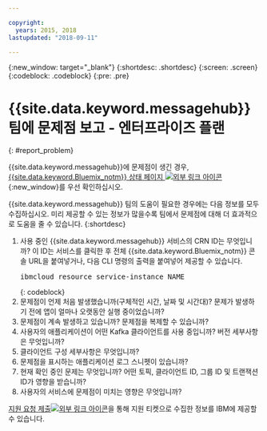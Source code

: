 ```yaml
---

copyright:
  years: 2015, 2018
lastupdated: "2018-09-11"

---
```


{:new_window: target="_blank"}
{:shortdesc: .shortdesc}
{:screen: .screen}
{:codeblock: .codeblock}
{:pre: .pre}

# {{site.data.keyword.messagehub}} 팀에 문제점 보고 - 엔터프라이즈 플랜
{: #report_problem}

{{site.data.keyword.messagehub}}에 문제점이 생긴 경우, [{{site.data.keyword.Bluemix_notm}} 상태 페이지 ![외부 링크 아이콘](../../icons/launch-glyph.svg "외부 링크 아이콘")](https://console.bluemix.net/status){:new_window}를 우선 확인하십시오.

{{site.data.keyword.messagehub}} 팀의 도움이 필요한 경우에는 다음 정보를 모두 수집하십시오. 미리 제공할 수 있는 정보가 많을수록 팀에서 문제점에 대해 더 효과적으로 도움을 줄 수 있습니다.
{:shortdesc}

1. 사용 중인 {{site.data.keyword.messagehub}} 서비스의 CRN ID는 무엇입니까?  이 ID는 서비스를
   클릭한 후 전체 {{site.data.keyword.Bluemix_notm}} 콘솔 URL을 붙여넣거나,
   다음 CLI 명령의 출력을 붙여넣어 제공할 수 있습니다. <br/>
   <pre class="pre">
   ibmcloud resource service-instance NAME
   </pre>
	{: codeblock}
2. 문제점이 언제 처음 발생했습니까(구체적인 시간, 날짜 및 시간대)?
   문제가 발생하기 전에 앱이 얼마나 오랫동안 실행 중이었습니까?
3. 문제점이 계속 발생하고 있습니까? 문제점을 복제할 수 있습니까?
4. 사용자의 애플리케이션이 어떤 Kafka 클라이언트를 사용 중입니까? 버전 세부사항은 무엇입니까?
5. 클라이언트 구성 세부사항은 무엇입니까?
6. 문제점을 표시하는 애플리케이션 로그 스니펫이 있습니까?
7. 현재 확인 중인 문제는 무엇입니까? 어떤 토픽, 클라이언트 ID, 그룹 ID 및 트랜잭션 ID가
   영향을 받습니까?
8. 사용자의 서비스에 문제점이 미치는 영향은 무엇입니까?

[지원 요청
제출![외부 링크 아이콘](../../icons/launch-glyph.svg "외부 링크 아이콘")](/docs/get-support/howtogetsupport.html#open-ticket)을 통해 지원 티켓으로 수집한 정보를 IBM에 제공할 수 있습니다.










